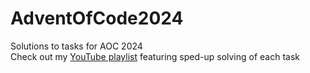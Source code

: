 # AdventOfCode2024
Solutions to tasks for AOC 2024<br>
Check out my [YouTube playlist](<https://www.youtube.com/playlist?list=PLZCVa2o0LYsZrurg9FvXwctosdXIj7ZAg >) featuring sped-up solving of each task
